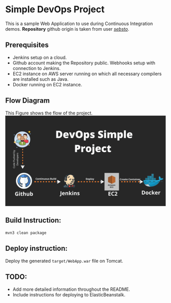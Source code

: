 # Simple DevOps Project

This is a sample Web Application to use during Continuous Integration demos.
**Repository** github origin is taken from user [*sebsto*](https://github.com/sebsto/webapp).  

## Prerequisites
- Jenkins setup on a cloud.
- Github account making the Repository public. Webhooks setup with connection to Jenkins.
- EC2 instance on AWS server running on which all necessary compilers are installed such as Java.
- Docker running on EC2 instance.

## Flow Diagram

This Figure shows the flow of the project.
!['Flow chart of the Project](FlowChart.gif)

## Build Instruction:

```
mvn3 clean package
```

## Deploy instruction:

Deploy the generated `target/WebApp.war` file on Tomcat.
 
## TODO:

- Add more detailed information throughout the README.
- Include instructions for deploying to ElasticBeanstalk.

